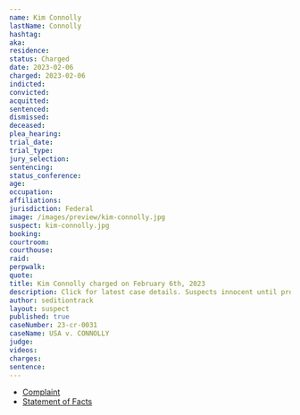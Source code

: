 ```yaml
---
name: Kim Connolly
lastName: Connolly
hashtag:
aka:
residence:
status: Charged
date: 2023-02-06
charged: 2023-02-06
indicted:
convicted:
acquitted:
sentenced:
dismissed:
deceased:
plea_hearing:
trial_date:
trial_type:
jury_selection:
sentencing:
status_conference:
age:
occupation:
affiliations:
jurisdiction: Federal
image: /images/preview/kim-connolly.jpg
suspect: kim-connolly.jpg
booking:
courtroom:
courthouse:
raid:
perpwalk:
quote:
title: Kim Connolly charged on February 6th, 2023
description: Click for latest case details. Suspects innocent until proven guilty.
author: seditiontrack
layout: suspect
published: true
caseNumber: 23-cr-0031
caseName: USA v. CONNOLLY
judge:
videos:
charges:
sentence:
---
```


- [Complaint](https://www.justice.gov/usao-dc/case-multi-defendant/file/1567381/download)
- [Statement of Facts](https://www.justice.gov/usao-dc/case-multi-defendant/file/1567386/download)
